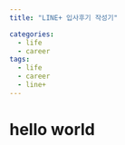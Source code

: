 ```yaml
---
title: "LINE+ 입사후기 작성기"

categories:
  - life
  - career
tags:
  - life
  - career
  - line+
---
```


# hello world
